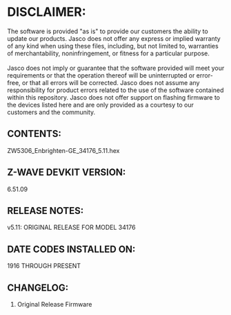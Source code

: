 # DISCLAIMER:
The software is provided "as is" to provide our customers the ability to update our products. Jasco does not offer any express or implied warranty of any kind when using these files, including, but not limited to, warranties of merchantability, noninfringement, or fitness for a particular purpose.<br>
<br>
Jasco does not imply or guarantee that the software provided will meet your requirements or that the operation thereof will be uninterrupted or error-free, or that all errors will be corrected. Jasco does not assume any responsibility for product errors related to the use of the software contained within this repository. Jasco does not offer support on flashing firmware to the devices listed here and are only provided as a courtesy to our customers and the community.

## CONTENTS:
ZW5306_Enbrighten-GE_34176_5.11.hex

## Z-WAVE DEVKIT VERSION:
6.51.09

## RELEASE NOTES:
v5.11: ORIGINAL RELEASE FOR MODEL 34176

## DATE CODES INSTALLED ON:
1916 THROUGH PRESENT

## CHANGELOG:
1. Original Release Firmware